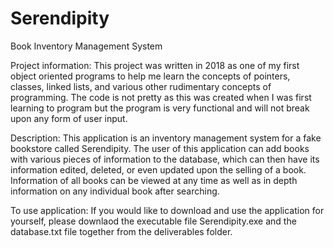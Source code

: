 # Serendipity
Book Inventory Management System

Project information: This project was written in 2018 as one of my first object oriented programs to help me learn the concepts of pointers, classes, linked lists,
                     and various other rudimentary concepts of programming. The code is not pretty as this was created when I was first learning to program
                     but the program is very functional and will not break upon any form of user input.
                     
Description: This application is an inventory management system for a fake bookstore called Serendipity.
             The user of this application can add books with various pieces of information to the database, which can then have its information edited,
             deleted, or even updated upon the selling of a book.
             Information of all books can be viewed at any time as well as in depth information on any individual book after searching.
                         
To use application: If you would like to download and use the application for yourself, please downlaod the executable file Serendipity.exe and the database.txt file together from                     the deliverables folder.
                     
